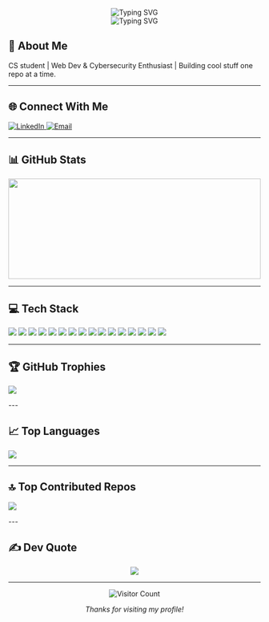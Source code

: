 <p align="center">
  <img src="https://readme-typing-svg.demolab.com?font=Roboto+Mono&duration=2000&pause=1000&center=true&vCenter=true&multiline=true&width=435&lines=Hello%2C+I'm+Hariom+Singh" alt="Typing SVG"/>
  <br>
  <img src="https://readme-typing-svg.demolab.com?font=Roboto+Mono&size=13&duration=2000&pause=1000&center=true&vCenter=true&multiline=true&width=435&lines=CS+student+%7C+Web+Dev+%26+Cybersecurity+Enthusiast+." alt="Typing SVG"/>
</p>

<h2 >💫 About Me</h2>
<p >
  CS student | Web Dev & Cybersecurity Enthusiast | Building cool stuff one repo at a time.
</p>

---

<h2 >🌐 Connect With Me</h2>
<p >
  <a href="https://www.linkedin.com/in/hariom-singh-9651a4214">
    <img src="https://img.shields.io/badge/LinkedIn-%230077B5.svg?logo=linkedin&logoColor=white" alt="LinkedIn"/>
  </a>
  <a href="mailto:hariomsing7323@gmail.com">
    <img src="https://img.shields.io/badge/Email-D14836?logo=gmail&logoColor=white" alt="Email"/>
  </a>
</p>

---

<h2 >📊 GitHub Stats</h2>
<p>
  <img src="https://nirzak-streak-stats.vercel.app/?user=Hariom0&theme=tokyonight&hide_border=true" width="100%" height="200px" />
</p>

---
<h2 >💻 Tech Stack</h2>
<p >
  <img src="https://img.shields.io/badge/c-%2300599C.svg?style=for-the-badge&logo=c&logoColor=white" />
  <img src="https://img.shields.io/badge/c++-%2300599C.svg?style=for-the-badge&logo=c%2B%2B&logoColor=white" />
  <img src="https://img.shields.io/badge/html5-%23E34F26.svg?style=for-the-badge&logo=html5&logoColor=white" />
  <img src="https://img.shields.io/badge/css3-%231572B6.svg?style=for-the-badge&logo=css3&logoColor=white" />
  <img src="https://img.shields.io/badge/javascript-%23323330.svg?style=for-the-badge&logo=javascript&logoColor=%23F7DF1E" />
  <img src="https://img.shields.io/badge/bootstrap-%238511FA.svg?style=for-the-badge&logo=bootstrap&logoColor=white" />
  <img src="https://img.shields.io/badge/react-%2320232a.svg?style=for-the-badge&logo=react&logoColor=%2361DAFB" />
  <img src="https://img.shields.io/badge/vite-%23646CFF.svg?style=for-the-badge&logo=vite&logoColor=white" />
  <img src="https://img.shields.io/badge/threejs-black?style=for-the-badge&logo=three.js&logoColor=white" />
  <img src="https://img.shields.io/badge/node.js-6DA55F?style=for-the-badge&logo=node.js&logoColor=white" />
  <img src="https://img.shields.io/badge/express.js-%23404d59.svg?style=for-the-badge&logo=express&logoColor=%2361DAFB" />
  <img src="https://img.shields.io/badge/MongoDB-%234ea94b.svg?style=for-the-badge&logo=mongodb&logoColor=white" />
  <img src="https://img.shields.io/badge/git-%23F05033.svg?style=for-the-badge&logo=git&logoColor=white" />
  <img src="https://img.shields.io/badge/github-%23121011.svg?style=for-the-badge&logo=github&logoColor=white" />
  <img src="https://img.shields.io/badge/github%20actions-%232671E5.svg?style=for-the-badge&logo=githubactions&logoColor=white" />
  <img src="https://img.shields.io/badge/Postman-FF6C37?style=for-the-badge&logo=postman&logoColor=white" />
</p>

---
<h2 >🏆 GitHub Trophies</h2>
<p >
  <img src="https://github-profile-trophy.vercel.app/?username=Hariom0&theme=radical&no-frame=false&no-bg=true&margin-w=4" />
</p>
---
<h2 >📈 Top Languages</h2>
<p >
  <img src="https://github-readme-stats.vercel.app/api/top-langs/?username=Hariom0&theme=tokyonight&hide_border=false&include_all_commits=true&count_private=true&layout=compact" />
</p>

---


<h2 >🔝 Top Contributed Repos</h2>
<p >
  <img src="https://github-contributor-stats.vercel.app/api?username=Hariom0&limit=5&theme=dark&combine_all_yearly_contributions=true" />
</p>
---

<h2 >✍️ Dev Quote</h2>
<p align="center">
  <img src="https://quotes-github-readme.vercel.app/api?type=horizontal&theme=radical" />
</p>

---

<p align="center">
  <img src="https://profile-counter.glitch.me/Hariom0/count.svg" alt="Visitor Count" />
</p>

<p align="center">
  <i>Thanks for visiting my profile!</i>
</p>

